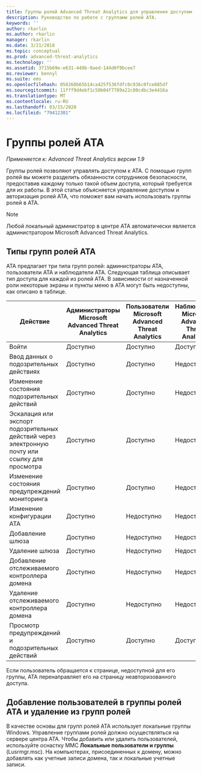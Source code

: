 ```yaml
---
title: Группы ролей Advanced Threat Analytics для управления доступом
description: Руководство по работе с группами ролей ATA.
keywords: ''
author: rkarlin
ms.author: rkarlin
manager: rkarlin
ms.date: 3/21/2018
ms.topic: conceptual
ms.prod: advanced-threat-analytics
ms.technology: ''
ms.assetid: 3715b69e-e631-449b-9aed-144d0f9bcee7
ms.reviewer: bennyl
ms.suite: ems
ms.openlocfilehash: 050260b65b14ca425f536fdfc0c936c0fce885df
ms.sourcegitcommit: 11fff9d4ebf1c50b04f7789a22c80cdbc3e4416a
ms.translationtype: MT
ms.contentlocale: ru-RU
ms.lasthandoff: 03/15/2020
ms.locfileid: "79412301"
---
```

# <a name="ata-role-groups"></a>Группы ролей ATA


*Применяется к: Advanced Threat Analytics версии 1.9*

Группы ролей позволяют управлять доступом к ATA. С помощью групп ролей вы можете разделить обязанности сотрудников безопасности, предоставив каждому только такой объем доступа, который требуется для их работы. В этой статье объясняется управление доступом и авторизация ролей ATA, что поможет вам начать использовать группы ролей в ATA.

> [!NOTE]
> Любой локальный администратор в центре ATA автоматически является администратором Microsoft Advanced Threat Analytics.

## <a name="types-of-ata-role-groups"></a>Типы групп ролей ATA 

ATA предлагает три типа групп ролей: администраторы ATA, пользователи ATA и наблюдатели ATA. Следующая таблица описывает тип доступа для каждой из ролей ATA. В зависимости от назначенной роли некоторые экраны и пункты меню в ATA могут быть недоступны, как описано в таблице.

|Действие |Администраторы Microsoft Advanced Threat Analytics|Пользователи Microsoft Advanced Threat Analytics|Наблюдатели Microsoft Advanced Threat Analytics|
|----|----|----|----|
|Войти|Доступно|Доступно|Доступно|
|Ввод данных о подозрительных действиях|Доступно|Доступно|Недоступно|
|Изменение состояния подозрительных действий|Доступно|Доступно|Недоступно|
|Эскалация или экспорт подозрительных действий через электронную почту или ссылку для просмотра|Доступно|Доступно|Недоступно|
|Изменение состояния предупреждений мониторинга|Доступно|Доступно|Недоступно|
|Изменение конфигурации АТА|Доступно|Недоступно|Недоступно|
|Добавление шлюза|Доступно|Недоступно|Недоступно|
|Удаление шлюза |Доступно|Недоступно|Недоступно|
|Добавление отслеживаемого контроллера домена |Доступно|Недоступно|Недоступно|
|Удаление отслеживаемого контроллера домена|Доступно|Недоступно|Недоступно|
|Просмотр предупреждений и подозрительных действий|Доступно|Доступно|Доступно|


Если пользователь обращается к странице, недоступной для его группы, ATA перенаправляет его на страницу неавторизованного доступа. 

## <a name="add--remove-users---ata-role-groups"></a>Добавление пользователей в группы ролей ATA и удаление из групп ролей 

В качестве основы для групп ролей ATA использует локальные группы Windows. Управление группами ролей должно осуществляться на сервере центра ATA.
Чтобы добавить или удалить пользователей, используйте оснастку MMC **Локальные пользователи и группы** (Lusrmgr.msc). На компьютерах, присоединенных к домену, можно добавлять как учетные записи домена, так и локальные учетные записи. 

